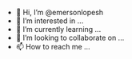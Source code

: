 - 👋 Hi, I’m @emersonlopesh
- 👀 I’m interested in ...
- 🌱 I’m currently learning ...
- 💞️ I’m looking to collaborate on ...
- 📫 How to reach me ...

<!---
emersonlopesh/emersonlopesh is a ✨ special ✨ repository because its `README.md` (this file) appears on your GitHub profile.
You can click the Preview link to take a look at your changes.
--->

